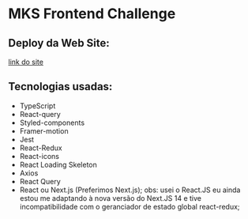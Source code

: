 # MKS Frontend Challenge

## Deploy da Web Site:

[link do site](https://vercel.com/cajui54s-projects/mks-sistemas-jks)

## Tecnologias usadas:

- TypeScript
- React-query
- Styled-components
- Framer-motion
- Jest
- React-Redux
- React-icons
- React Loading Skeleton
- Axios
- React Query
- React ou Next.js (Preferimos Next.js);
  obs: usei o React.JS eu ainda estou me adaptando à nova versão do Next.JS 14 e tive incompatibilidade com o geranciador de estado global react-redux;
